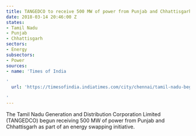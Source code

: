 ```yaml
---
title: TANGEDCO to receive 500 MW of power from Punjab and Chhattisgarh
date: 2018-03-14 20:46:00 Z
states:
- Tamil Nadu
- Punjab
- Chhattisgarh
sectors:
- Energy
subsectors:
- Power
sources:
- name: 'Times of India

'
  url: 'https://timesofindia.indiatimes.com/city/chennai/tamil-nadu-begins-power-swapping-with-punjab-chhattisgarh/articleshow/63242827.cms

'
---
```


The Tamil Nadu Generation and Distribution Corporation Limited (TANGEDCO) begun receiving 500 MW of power from Punjab and Chhattisgarh as part of an energy swapping initiative.
